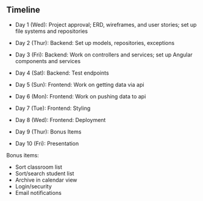 ## Timeline

- Day 1 (Wed): Project approval; ERD, wireframes, and user stories; set up file systems and repositories


- Day 2 (Thur): Backend: Set up models, repositories, exceptions

  
- Day 3 (Fri): Backend: Work on controllers and services; set up Angular components and services


- Day 4 (Sat): Backend: Test endpoints


- Day 5 (Sun): Frontend: Work on getting data via api


- Day 6 (Mon): Frontend: Work on pushing data to api


- Day 7 (Tue): Frontend: Styling


- Day 8 (Wed): Frontend: Deployment


- Day 9 (Thur):  Bonus Items


- Day 10 (Fri): Presentation


Bonus items: 
- Sort classroom list
- Sort/search student list
- Archive in calendar view
- Login/security
- Email notifications
